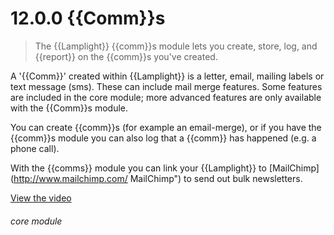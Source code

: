 # 12.0.0    {{Comm}}s

> The {{Lamplight}} {{comm}}s module lets you create, store, log, and {{report}} on the {{comm}}s you've created. 

A '{{Comm}}' created within {{Lamplight}} is a letter, email, mailing labels or text message (sms). These can include mail merge features. Some features are included in the core module; more advanced features are only available with the {{Comm}}s module.

You can create {{comm}}s (for example an email-merge), or if you have the {{comm}}s module you can also log that a {{comm}} has happened (e.g. a phone call). 

With the {{comms}} module you can link your {{Lamplight}} to [MailChimp](http://www.mailchimp.com/ MailChimp") to send out bulk newsletters.

[View the video](/help/video/id/27)
###### core module

